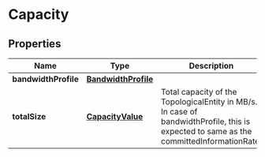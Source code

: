 
# Capacity

## Properties
Name | Type | Description | Notes
------------ | ------------- | ------------- | -------------
**bandwidthProfile** | [**BandwidthProfile**](BandwidthProfile.md) |  |  [optional]
**totalSize** | [**CapacityValue**](CapacityValue.md) | Total capacity of the TopologicalEntity in MB/s. In case of bandwidthProfile, this is expected to same as the committedInformationRate. |  [optional]



